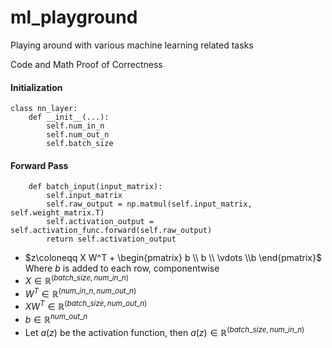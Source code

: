 # ml_playground
Playing around with various machine learning related tasks

Code and Math Proof of Correctness

#### Initialization
```
class nn_layer:
	def __init__(...):
		self.num_in_n
		self.num_out_n
		self.batch_size
```


#### Forward Pass
```
	def batch_input(input_matrix):
		self.input_matrix
		self.raw_output = np.matmul(self.input_matrix, self.weight_matrix.T)
		self.activation_output = self.activation_func.forward(self.raw_output)
		return self.activation_output
```

- $z\coloneqq X W^T + \begin{pmatrix} b \\ b \\ \vdots \\b \end{pmatrix}$
Where $b$ is added to each row, componentwise
- $X \in \mathbb{R}^{(batch\_size, num\_in\_n)}$
- $W^T \in \mathbb{R}^{(num\_in\_n, num\_out\_n)}$
- $XW^T \in \mathbb{R}^{(batch\_size, num\_out\_n)}$
- $b \in \mathbb{R}^{num\_out\_n}$
- Let $a(z)$ be the activation function, then $a(z) \in \mathbb{R}^{(batch\_size,num\_in\_n)}$

